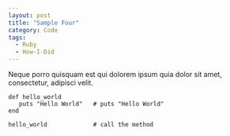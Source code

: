 ```yaml
---
layout: post
title: "Sample Four"
category: Code
tags:
  - Ruby
  - How-I-Did
---
```


Neque porro quisquam est qui dolorem ipsum quia dolor sit amet, consectetur, adipisci velit.

    def hello_world
       puts "Hello World"   # puts "Hello World"
    end

    hello_world             # call the method